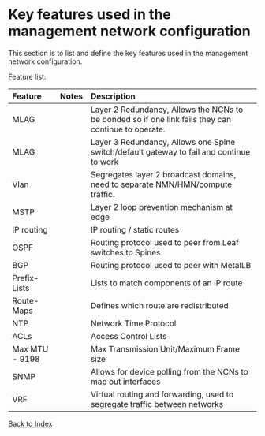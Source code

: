 # Key features used in the management network configuration

This section is to list and define the key features used in the management network configuration. 

Feature list:

| Feature      | Notes | Description     |
| :---        |    :----:   |          :--- |
|MLAG	| | Layer 2 Redundancy, Allows the NCNs to be bonded so if one link fails they can continue to operate. |
|MLAG	| | Layer 3 Redundancy, Allows one Spine switch/default gateway to fail and continue to work |
|Vlan	| | Segregates layer 2 broadcast domains, need to separate NMN/HMN/compute traffic. |
|MSTP	| | Layer 2 loop prevention mechanism at edge |
|IP routing	| | IP routing / static routes |
|OSPF	| | Routing protocol used to peer from Leaf switches to Spines |
|BGP	| | Routing protocol used to peer with MetalLB |
|Prefix-Lists	| | Lists to match components of an IP route |
|Route-Maps	| | Defines which route are redistributed |
|NTP	| | Network Time Protocol |
|ACLs	| | Access Control Lists |
|Max MTU - 9198	| | Max Transmission Unit/Maximum Frame size |
|SNMP	| | Allows for device polling from the NCNs to map out interfaces |
|VRF	| | Virtual routing and forwarding, used to segregate traffic between networks |


[Back to Index](../index.md)